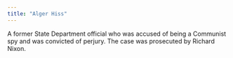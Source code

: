 ```yaml
---
title: "Alger Hiss"
---
```

A former State Department official who was accused of being a Communist spy and was convicted of perjury. The case was prosecuted by Richard Nixon.

